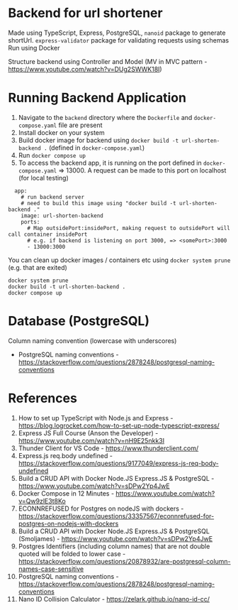 # Backend for url shortener

Made using TypeScript, Express, PostgreSQL, `nanoid` package to generate shortUrl.
`express-validator` package for validating requests using schemas
Run using Docker

Structure backend using Controller and Model (MV in MVC pattern - https://www.youtube.com/watch?v=DUg2SWWK18I)

# Running Backend Application

1. Navigate to the `backend` directory where the `Dockerfile` and `docker-compose.yaml` file are present
2. Install docker on your system
3. Build docker image for backend using `docker build -t url-shorten-backend .` (defined in `docker-compose.yaml`)
4. Run `docker compose up`
5. To access the backend app, it is running on the port defined in `docker-compose.yaml` => 13000. A request can be made to this port on localhost (for local testing)

```docker
  app:
    # run backend server
    # need to build this image using "docker build -t url-shorten-backend ."
    image: url-shorten-backend
    ports:
      # Map outsidePort:insidePort, making request to outsidePort will call container insidePort
      # e.g. if backend is listening on port 3000, => <somePort>:3000
      - 13000:3000
```

You can clean up docker images / containers etc using `docker system prune` (e.g. that are exited)

```shell
docker system prune
docker build -t url-shorten-backend .
docker compose up
```

# Database (PostgreSQL)

Column naming convention (lowercase with underscores)

- PostgreSQL naming conventions - https://stackoverflow.com/questions/2878248/postgresql-naming-conventions

# References

1. How to set up TypeScript with Node.js and Express - https://blog.logrocket.com/how-to-set-up-node-typescript-express/
2. Express JS Full Course (Anson the Developer) - https://www.youtube.com/watch?v=nH9E25nkk3I
3. Thunder Client for VS Code - https://www.thunderclient.com/
4. Express.js req.body undefined - https://stackoverflow.com/questions/9177049/express-js-req-body-undefined
5. Build a CRUD API with Docker Node.JS Express.JS & PostgreSQL - https://www.youtube.com/watch?v=sDPw2Yp4JwE
6. Docker Compose in 12 Minutes - https://www.youtube.com/watch?v=Qw9zlE3t8Ko
7. ECONNREFUSED for Postgres on nodeJS with dockers - https://stackoverflow.com/questions/33357567/econnrefused-for-postgres-on-nodejs-with-dockers
8. Build a CRUD API with Docker Node.JS Express.JS & PostgreSQL (Smoljames) - https://www.youtube.com/watch?v=sDPw2Yp4JwE
9. Postgres Identifiers (including column names) that are not double quoted will be folded to lower case - https://stackoverflow.com/questions/20878932/are-postgresql-column-names-case-sensitive
10. PostgreSQL naming conventions - https://stackoverflow.com/questions/2878248/postgresql-naming-conventions
11. Nano ID Collision Calculator - https://zelark.github.io/nano-id-cc/
